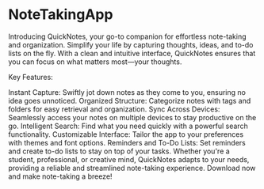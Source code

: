 # NoteTakingApp
Introducing QuickNotes, your go-to companion for effortless note-taking and organization. Simplify your life by capturing thoughts, ideas, and to-do lists on the fly. With a clean and intuitive interface, QuickNotes ensures that you can focus on what matters most—your thoughts.


Key Features:

Instant Capture: Swiftly jot down notes as they come to you, ensuring no idea goes unnoticed.
Organized Structure: Categorize notes with tags and folders for easy retrieval and organization.
Sync Across Devices: Seamlessly access your notes on multiple devices to stay productive on the go.
Intelligent Search: Find what you need quickly with a powerful search functionality.
Customizable Interface: Tailor the app to your preferences with themes and font options.
Reminders and To-Do Lists: Set reminders and create to-do lists to stay on top of your tasks.
Whether you're a student, professional, or creative mind, QuickNotes adapts to your needs, providing a reliable and streamlined note-taking experience. Download now and make note-taking a breeze!

